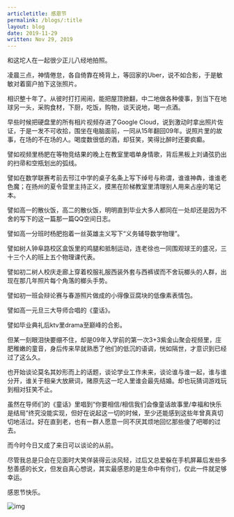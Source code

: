 ```yaml
---
articletitle: 感恩节
permalink: /blogs/:title
layout: blog
date: 2019-11-29
written: Nov 29, 2019
---
```


和这坨人在一起很少正儿八经地拍照。

凌晨三点，神情倦怠，各自倚靠在椅背上，等回家的Uber，说不如合影，于是敏敏对着窗户拍下这张照片。

相识整十年了。从彼时打打闹闹，能把屋顶掀翻，中二地做各种傻事，到当下在地球另一头，采购食材，下厨，吃饭，购物，谈天说地，喝一点酒。

早些时候把硬盘里的所有相片视频存进了Google Cloud，说到激动时拿出照片佐证，于是一发不可收拾，围坐在电脑面前，一同从15年翻回09年。说照片里的故事，在场的不在场的人。喝度数很低的酒，却狂笑，笑得比醉时还要疯癫。

譬如视频里杨肥在等物竞结果的晚上在教室里唱单身情歌，背后黑板上刘诵弦扔出的扫帚和空瓶划出的弧线。

譬如在数学联赛考前去邗江中学的桌子名条上写下绰号与称谓，谁谁神犇，谁谁老色魔；在扬州的夏令营里主持正义，摸黑在阶梯教室里清理别人用来占座的笔记本。

譬如高一的散伙饭，高二的散伙饭，明明直到毕业大多人都同在一处却还是因为不舍的写下的这一篇那一篇QQ空间日志。

譬如高一分班时杨肥抱着一丝英雄主义写下“义务辅导数学物理”。

譬如树人钟阜路校区盒饭里的鸡腿和抵制运动，连老徐也一同围观球王的盛况，三十三个人的班上五个物理课代表。

譬如初二树人校庆走廊上穿着校服礼服西装外套与西裤锲而不舍玩榔头的人群，出现在那几年照片每个角落的榔头手势。

譬如初一班会辩论赛与春游照片做成的小得像豆腐块的低像素表情包。

譬如高一元旦三大导师合唱的《童话》。

譬如毕业典礼后ktv里drama至巅峰的合影。

但某一刻眼泪快要绷不住，却是09年入学前的第一次3+3紫金山聚会视频里，庄肥稚嫩的童音，身后传来早就熟悉了他们的低沉的语调，恍如隔世，才意识到已经过了这么久。

也开始谈论莫名其妙形而上的话题，谈论学业工作未来，谈论谁与谁一起，谁与谁分开，谁关于相亲大放厥词，赌原先这一坨人里谁会最先结婚。却也玩猜词游戏玩到相对狂笑不止。

虽然在导师们的《童话》里唱到“你要相信/相信我们会像童话故事里/幸福和快乐是结局”终究没能实现，但好在说起这一切的时候，至少还能感到这些年曾真真切切地活过。好在直到老，也有一群人愿意一同不厌其烦地回忆那些傻了吧唧的过去。

而今时今日又成了来日可以谈论的从前。

尽管我总是只会在见面时大笑佯装得云淡风轻，过后又总爱躲在手机屏幕后发些多愁善感的长文，但发自真心想说，其实最感恩的是生命中有你们，仅此一件就足够幸运。

感恩节快乐。

![img]({{site.baseurl}}/img/blogs/thanksgiving.jpeg)
